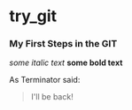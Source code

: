 try_git
=======
### My First Steps in the GIT
*some italic text* **some bold text**

As Terminator said:
> I'll be back!
